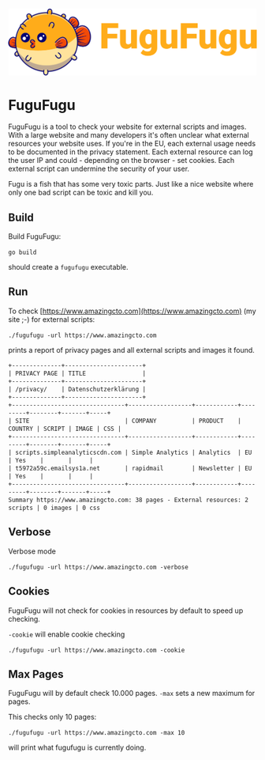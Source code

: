 ![FuguFugu](https://github.com/FuguFuguHq/fugufugu/blob/main/Logo.png?raw=true)

# FuguFugu

FuguFugu is a tool to check your website for external scripts and images. With a large website and many developers it's 
often unclear what external resources your website uses. If you're in the EU, each external usage needs to be documented
in the privacy statement. Each external resource can log the user IP and could - depending on the browser - set cookies.
Each external script can undermine the security of your user.

Fugu is a fish that has some very toxic parts. Just like a nice website where only one bad script can be toxic and kill you.

## Build

Build FuguFugu:

`go build`

should create a `fugufugu` executable.

## Run 

To check [https://www.amazingcto.com](https://www.amazingcto.com) (my site ;-) for external scripts:

`./fugufugu -url https://www.amazingcto.com`

prints a report of privacy pages and all external scripts and images it found.

```
+--------------+----------------------+
| PRIVACY PAGE | TITLE                |
+--------------+----------------------+
| /privacy/    | Datenschutzerklärung |
+--------------+----------------------+
+--------------------------------+------------------+------------+---------+--------+-------+-----+
| SITE                           | COMPANY          | PRODUCT    | COUNTRY | SCRIPT | IMAGE | CSS |
+--------------------------------+------------------+------------+---------+--------+-------+-----+
| scripts.simpleanalyticscdn.com | Simple Analytics | Analytics  | EU      | Yes    |       |     |
| t5972a59c.emailsys1a.net       | rapidmail        | Newsletter | EU      | Yes    |       |     |
+--------------------------------+------------------+------------+---------+--------+-------+-----+
Summary https://www.amazingcto.com: 38 pages - External resources: 2 scripts | 0 images | 0 css
```

## Verbose

Verbose mode

`./fugufugu -url https://www.amazingcto.com -verbose`

## Cookies

FuguFugu will not check for cookies in resources by default to speed up checking.

`-cookie` will enable cookie checking

`./fugufugu -url https://www.amazingcto.com -cookie`

## Max Pages

FuguFugu will by default check 10.000 pages. `-max` sets a new maximum for pages.

This checks only 10 pages:

`./fugufugu -url https://www.amazingcto.com -max 10`


will print what fugufugu is currently doing.
